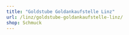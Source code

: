 ```yaml
---
title: "Goldstube Goldankaufstelle Linz"
url: /linz/goldstube-goldankaufstelle-linz/
shop: Schmuck
---
```

